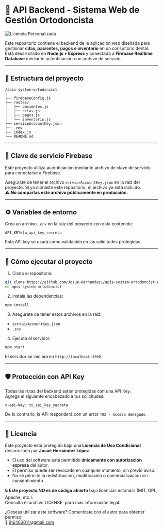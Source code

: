
# 🦷 API Backend - Sistema Web de Gestión Ortodoncista

![Licencia Personalizada](https://img.shields.io/badge/Licencia-Uso%20Condicional-blue)

Este repositorio contiene el backend de la aplicación web diseñada para gestionar **citas, pacientes, pagos e inventario** en un consultorio dental.  
Está desarrollado en **Node.js + Express** y conectado a **Firebase Realtime Database** mediante autenticación con archivo de servicio.

---

## 📁 Estructura del proyecto

```
/apis-system-ortodoncist
│
├── firebaseConfig.js
├── routes/
│   ├── pacientes.js
│   ├── citas.js
│   ├── pagos.js
│   └── inventario.js
├── serviceAccountKey.json
├── .env
├── index.js
└── README.md
```

---

## 🔐 Clave de servicio Firebase

Este proyecto utiliza autenticación mediante archivo de clave de servicio para conectarse a Firebase.

Asegúrate de tener el archivo `serviceAccountKey.json` en la raíz del proyecto. Si ya clonaste este repositorio, el archivo ya está incluido.  
⚠️ **No compartas este archivo públicamente en producción.**

---

## ⚙️ Variables de entorno

Crea un archivo `.env` en la raíz del proyecto con este contenido:

```env
API_KEY=tu_api_key_secreta
```

Esta API key se usará como validación en las solicitudes protegidas.

---

## 🚀 Cómo ejecutar el proyecto

1. Clona el repositorio:

```bash
git clone https://github.com/Josue-HernandezL/apis-system-ortodoncist.git
cd apis-system-ortodoncist
```

2. Instala las dependencias:

```bash
npm install
```

3. Asegúrate de tener estos archivos en la raíz:
- `serviceAccountKey.json`
- `.env`

4. Ejecuta el servidor:

```bash
npm start
```

El servidor se iniciará en `http://localhost:3000`.

---

## 🛡️ Protección con API Key

Todas las rutas del backend están protegidas con una API Key.  
Agrega el siguiente encabezado a tus solicitudes:

```http
x-api-key: tu_api_key_secreta
```

De lo contrario, la API responderá con un error `403 - Acceso denegado`.

---

## 📜 Licencia

Este proyecto está protegido bajo una **Licencia de Uso Condicional** desarrollada por **Josué Hernández López**.

- El uso del software está permitido **únicamente con autorización expresa** del autor.
- El permiso puede ser revocado en cualquier momento, sin previo aviso.
- No se permite la redistribución, modificación o comercialización sin consentimiento.

🔒 **Este proyecto NO es de código abierto** bajo licencias estándar (MIT, GPL, Apache, etc.).  
Consulta el archivo LICENSE` para más información legal.

¿Deseas utilizar este software? Comunícate con el autor para obtener permiso:  
📧 jh6466011@gmail.com
